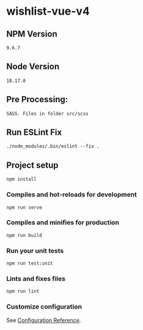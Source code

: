 # wishlist-vue-v4

## NPM Version 
```
9.6.7
```

## Node Version
```
18.17.0
```

## Pre Processing: 
```
SASS. Files in folder src/scss
```

## Run ESLint Fix
```
./node_modules/.bin/eslint --fix .
```

## Project setup
```
npm install
```

### Compiles and hot-reloads for development
```
npm run serve
```

### Compiles and minifies for production
```
npm run build
```

### Run your unit tests
```
npm run test:unit
```

### Lints and fixes files
```
npm run lint
```

### Customize configuration
See [Configuration Reference](https://cli.vuejs.org/config/).
